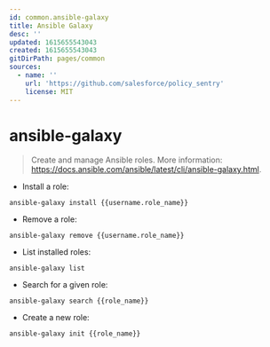 ```yaml
---
id: common.ansible-galaxy
title: Ansible Galaxy
desc: ''
updated: 1615655543043
created: 1615655543043
gitDirPath: pages/common
sources:
  - name: ''
    url: 'https://github.com/salesforce/policy_sentry'
    license: MIT
---
```

# ansible-galaxy

> Create and manage Ansible roles.
> More information: <https://docs.ansible.com/ansible/latest/cli/ansible-galaxy.html>.

- Install a role:

`ansible-galaxy install {{username.role_name}}`

- Remove a role:

`ansible-galaxy remove {{username.role_name}}`

- List installed roles:

`ansible-galaxy list`

- Search for a given role:

`ansible-galaxy search {{role_name}}`

- Create a new role:

`ansible-galaxy init {{role_name}}`

